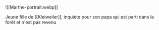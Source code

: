 ![[Marthe-portrait.webp]]

Jeune fille de [[Kleiweiler]], inquiète pour son papa qui est parti dans la forêt et n'est pas revenu